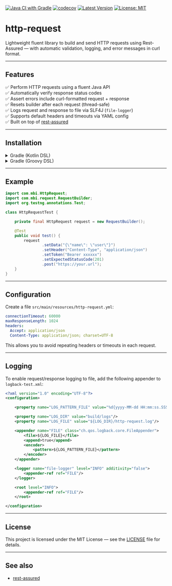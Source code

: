 [![Java CI with Gradle](https://github.com/mbi88/http-request/actions/workflows/gradle.yml/badge.svg)](https://github.com/mbi88/http-request/actions/workflows/gradle.yml)
[![codecov](https://codecov.io/gh/mbi88/http-request/branch/master/graph/badge.svg)](https://codecov.io/gh/mbi88/http-request)
[![Latest Version](https://img.shields.io/github/v/tag/mbi88/http-request?label=version)](https://github.com/mbi88/http-request/releases)
[![License: MIT](https://img.shields.io/badge/License-MIT-yellow.svg)](LICENSE)

# http-request

Lightweight fluent library to build and send HTTP requests using Rest-Assured — with automatic validation, logging, and error messages in curl format.

---

## Features

✅ Perform HTTP requests using a fluent Java API  
✅ Automatically verify response status codes  
✅ Assert errors include curl-formatted request + response  
✅ Resets builder after each request (thread-safe)  
✅ Logs request and response to file via SLF4J (`file-logger`)  
✅ Supports default headers and timeouts via YAML config  
✅ Built on top of [rest-assured](https://github.com/rest-assured/rest-assured)

---

## Installation

<details>
<summary>Gradle (Kotlin DSL)</summary>

```kotlin
repositories {
    maven { url = uri("https://jitpack.io") }
}

dependencies {
    testImplementation("com.github.mbi88:http-request:master-SNAPSHOT")
}
```

</details>

<details>
<summary>Gradle (Groovy DSL)</summary>

```groovy
repositories {
    maven { url 'https://jitpack.io' }
}

dependencies {
    testImplementation 'com.github.mbi88:http-request:master-SNAPSHOT'
}
```

</details>

---

## Example

```java
import com.mbi.HttpRequest;
import com.mbi.request.RequestBuilder;
import org.testng.annotations.Test;

class HttpRequestTest {

    private final HttpRequest request = new RequestBuilder();

    @Test
    public void test() {
        request
                .setData("{\"name\": \"user\"}")
                .setHeader("Content-Type", "application/json")
                .setToken("Bearer xxxxxx")
                .setExpectedStatusCode(201)
                .post("https://your.url");
    }
}
```

---

## Configuration

Create a file `src/main/resources/http-request.yml`:

```yaml
connectionTimeout: 60000
maxResponseLength: 1024
headers:
  Accept: application/json
  Content-Type: application/json; charset=UTF-8
```
This allows you to avoid repeating headers or timeouts in each request.

---

## Logging

To enable request/response logging to file, add the following appender to `logback-test.xml`:

```xml
<?xml version="1.0" encoding="UTF-8"?>
<configuration>

    <property name="LOG_PATTERN_FILE" value="%d{yyyy-MM-dd HH:mm:ss.SSS} %-5level [%thread] %logger{36} - %msg%n"/>

    <property name="LOG_DIR" value="build/logs"/>
    <property name="LOG_FILE" value="${LOG_DIR}/http-request.log"/>

    <appender name="FILE" class="ch.qos.logback.core.FileAppender">
        <file>${LOG_FILE}</file>
        <append>true</append>
        <encoder>
            <pattern>${LOG_PATTERN_FILE}</pattern>
        </encoder>
    </appender>

    <logger name="file-logger" level="INFO" additivity="false">
        <appender-ref ref="FILE"/>
    </logger>

    <root level="INFO">
        <appender-ref ref="FILE"/>
    </root>

</configuration>
```

---

## License

This project is licensed under the MIT License — see the [LICENSE](LICENSE) file for details.

---

## See also

- [rest-assured](https://github.com/rest-assured/rest-assured)
